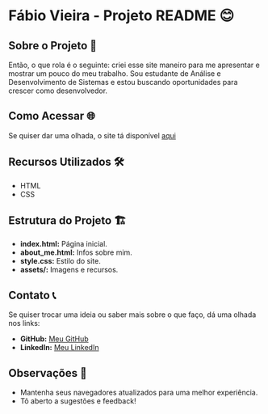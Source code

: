 # Fábio Vieira - Projeto README 😊

## Sobre o Projeto 🚀

Então, o que rola é o seguinte: criei esse site maneiro para me apresentar e mostrar um pouco do meu trabalho. Sou estudante de Análise e Desenvolvimento de Sistemas e estou buscando oportunidades para crescer como desenvolvedor.

## Como Acessar 🌐

Se quiser dar uma olhada, o site tá disponível [aqui](https://curriculo-web-neon.vercel.app/)

## Recursos Utilizados 🛠️

- HTML
- CSS

## Estrutura do Projeto 🏗️

- **index.html:** Página inicial.
- **about_me.html:** Infos sobre mim.
- **style.css:** Estilo do site.
- **assets/:** Imagens e recursos.

## Contato 📞

Se quiser trocar uma ideia ou saber mais sobre o que faço, dá uma olhada nos links:

- **GitHub:** [Meu GitHub](https://www.github.com/fgv003/)
- **LinkedIn:** [Meu LinkedIn](https://www.linkedin.com/in/fabiovieira03/)

## Observações 📝

- Mantenha seus navegadores atualizados para uma melhor experiência.
- Tô aberto a sugestões e feedback!